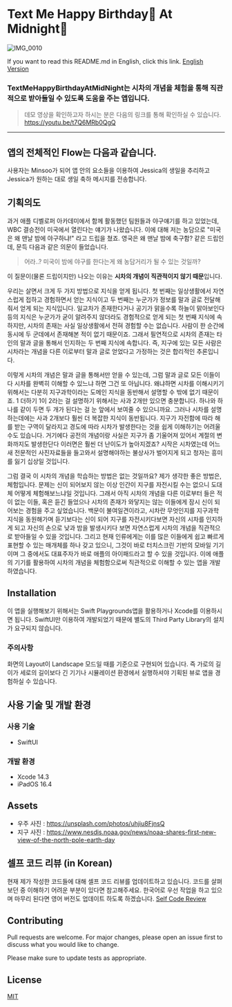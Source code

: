 # Text Me Happy Birthday🥳 At Midnight🌙 

![IMG_0010](https://user-images.githubusercontent.com/103012763/233689784-0b632461-850e-43bd-ae02-e957ef64c597.PNG)

If you want to read this README.md in English, click this link. [English Version](https://github.com/GroundDev/Swift-Student-Challenge-WWDC23/blob/main/README.md)

### TextMeHappyBirthdayAtMidNight는 시차의 개념을 체험을 통해 직관적으로 받아들일 수 있도록 도움을 주는 앱입니다.

> 데모 영상을 확인하고자 하시는 분은 다음의 링크를 통해 확인하실 수 있습니다.   
https://youtu.be/t7Q6MRb0QgQ
---

## 앱의 전체적인 Flow는 다음과 같습니다. 
사용자는 Minsoo가 되어 앱 안의 요소들을 이용하여 Jessica의 생일을 추리하고 Jessica가 원하는 대로 생일 축하 메시지를 전송합니다.   

## 기획의도
과거 애플 디벨로퍼 아카데미에서 함께 활동했던 팀원들과 야구얘기를 하고 있었는데, WBC 결승전이 미국에서 열린다는 얘기가 나왔습니다. 이에 대해 저는 농담으로 "미국은 왜 맨날 밤에 야구하냐!" 라고 드립을 쳤죠. 영국은 왜 맨날 밤에 축구함? 같은 드립인데, 문득 다음과 같은 의문이 들었습니다. 
> 어라..? 미국이 밤에 야구를 한다는게 왜 농담거리가 될 수 있는 것일까?    

이 질문이(물론 드립이지만) 나오는 이유는 **시차의 개념이 직관적이지 않기 때문**입니다.   

우리는 살면서 크게 두 가지 방법으로 지식을 얻게 됩니다. 첫 번째는 일상생활에서 자연스럽게 접하고 경험하면서 얻는 지식이고 두 번째는 누군가가 정보를 말과 글로 전달해줘서 얻게 되는 지식입니다. 일교차가 존재한다거나 공기가 맑을수록 하늘이 맑아보인다 등의 지식은 누군가가 굳이 알려주지 않더라도 경험적으로 얻게 되는 첫 번째 지식에 속하지만, 시차의 존재는 사실 일상생활에서 전혀 경험할 수는 없습니다. 사람이 한 순간에 동시에 두 군데에서 존재해본 적이 없기 때문이죠. 그래서 필연적으로 시차의 존재는 타인의 말과 글을 통해서 인지하는 두 번째 지식에 속합니다. 즉, 지구에 있는 모든 사람은 시차라는 개념을 다른 이로부터 말과 글로 얻었다고 가정하는 것은 합리적인 추론입니다.

이렇게 시차의 개념은 말과 글을 통해서만 얻을 수 있는데, 그럼 말과 글로 모든 이들이 다 시차를 완벽히 이해할 수 있느냐 하면 그건 또 아닙니다. 왜냐하면 시차를 이해시키기 위해서는 다분히 지구과학이라는 도메인 지식을 동반해서 설명할 수 밖에 없기 때문이죠. 1 더하기 1이 2라는 걸 설명하기 위해서는 사과 2개만 있으면 충분합니다. 하나와 하나를 같이 두면 두 개가 된다는 걸 눈 앞에서 보여줄 수 있으니까요. 그러나 시차를 설명하는데에는 사과 2개보다 훨씬 더 복잡한 지식이 동반됩니다. 지구가 자전함에 따라 해를 받는 구역이 달라지고 경도에 따라 시차가 발생한다는 것을 쉽게 이해하기는 어려울 수도 있습니다. 거기에다 공전의 개념이랑 사실은 지구가 좀 기울어져 있어서 계절의 변화까지도 발생한단다 이러면은 훨씬 더 난이도가 높아지겠죠? 시작은 시차였는데 어느새 전문적인 사진자료들을 들고와서 설명해야하는 불상사가 벌어지게 되고 청자는 흥미를 잃기 십상일 것입니다.

그럼 결국 이 시차의 개념을 학습하는 방법은 없는 것일까요? 제가 생각한 좋은 방법은, 체험입니다. 문제는 신이 되어보지 않는 이상 인간이 지구를 자전시킬 수는 없으니 도대체 어떻게 체험해보느냐일 것입니다.
그래서 아직 시차의 개념을 다른 이로부터 들은 적이 없는 이들, 혹은 듣긴 들었으나 시차의 존재가 와닿지는 않는 이들에게 잠시 신이 되어보는 경험을 주고 싶었습니다. 백문이 불여일견이라고, 시차란 무엇인지를 지구과학 지식을 동원해가며 듣기보다는 신이 되어 지구를 자전시키다보면 자신의 시차를 인지하게 되고 자신의 손으로 낮과 밤을 발생시키다 보면 자연스럽게 시차의 개념을 직관적으로 받아들일 수 있을 것입니다. 그리고 현재 인류에게는 이를 많은 이들에게 쉽고 빠르게 표현할 수 있는 매개체를 하나 갖고 있으니, 그것이 바로 터치스크린 기반의 모바일 기기이며 그 중에서도 대표주자가 바로 애플의 아이패드라고 할 수 있을 것입니다. 이에 애플의 기기를 활용하여 시차의 개념을 체험함으로써 직관적으로 이해할 수 있는 앱을 개발하였습니다.

## Installation
이 앱을 실행해보기 위해서는 Swift Playgrounds앱을 활용하거나 Xcode를 이용하시면 됩니다. SwiftUI만 이용하여 개발되었기 때문에 별도의 Third Party Library의 설치가 요구되지 않습니다.

### 주의사항
화면의 Layout이 Landscape 모드일 때를 기준으로 구현되어 있습니다. 즉 가로의 길이가 세로의 길이보다 긴 기기나 시뮬레이션 환경에서 실행하셔야 기획된 뷰로 앱을 경험하실 수 있습니다.

## 사용 기술 및 개발 환경
### 사용 기술
- SwiftUI
### 개발 환경
- Xcode 14.3
- iPadOS 16.4

## Assets
- 우주 사진 : https://unsplash.com/photos/uhjiu8FjnsQ
- 지구 사진 : https://www.nesdis.noaa.gov/news/noaa-shares-first-new-view-of-the-north-pole-earth-day

## 셀프 코드 리뷰 (in Korean)
현재 제가 작성한 코드들에 대해 셀프 코드 리뷰를 업데이트하고 있습니다. 코드를 살펴보던 중 이해하기 어려운 부분이 있다면 참고해주세요. 한국어로 우선 작업을 하고 있으며 마무리 된다면 영어 버전도 업데이트 하도록 하겠습니다. [Self Code Review](https://github.com/GroundDev/Swift-Student-Challenge-WWDC23/commit/c68df9101a3bd062b189266e31c9c73d4bbb88c8)

## Contributing

Pull requests are welcome. For major changes, please open an issue first
to discuss what you would like to change.

Please make sure to update tests as appropriate.

## License

[MIT](https://opensource.org/license/mit/)


